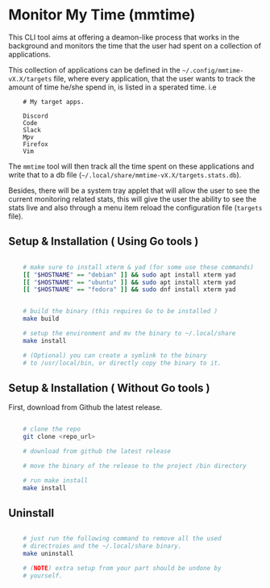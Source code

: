 # Monitor My Time (mmtime)

This CLI tool aims at offering a deamon-like process that works in the background and monitors the
time that the user had spent on a collection of applications.

This collection of applications can be defined in the `~/.config/mmtime-vX.X/targets` file, where every
application, that the user wants to track the amount of time he/she spend in, is listed in a sperated
time. i.e

```
    # My target apps.

    Discord 
    Code 
    Slack 
    Mpv 
    Firefox 
    Vim 

```


The `mmtime` tool will then track all the time spent on these applications and write that to a 
db file (`~/.local/share/mmtime-vX.X/targets.stats.db`).

Besides, there will be a system tray applet that will allow the user to see the current monitoring related stats, this will give the user the ability to see the stats live and also through a menu item reload the configuration file (`targets` file).

## Setup & Installation ( Using Go tools )

```sh

    # make sure to install xterm & yad (for some use these commands)
    [[ "$HOSTNAME" == "debian" ]] && sudo apt install xterm yad
    [[ "$HOSTNAME" == "ubuntu" ]] && sudo apt install xterm yad
    [[ "$HOSTNAME" == "fedora" ]] && sudo dnf install xterm yad


    # build the binary (this requires Go to be installed )
    make build

    # setup the environment and mv the binary to ~/.local/share
    make install

    # (Optional) you can create a symlink to the binary
    # to /usr/local/bin, or directly copy the binary to it.

```

## Setup & Installation ( Without Go tools )

First, download from Github the latest release. 

```sh

    # clone the repo
    git clone <repo_url>

    # download from github the latest release

    # move the binary of the release to the project /bin directory

    # run make install 
    make install

```


## Uninstall 

```sh

    # just run the following command to remove all the used
    # directroies and the ~/.local/share binary.
    make uninstall

    # (NOTE) extra setup from your part should be undone by
    # yourself.

```




